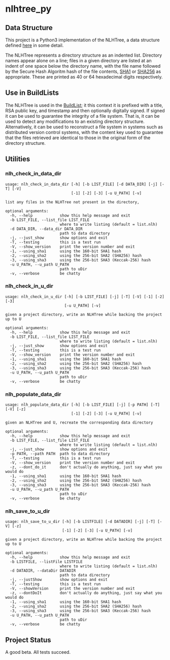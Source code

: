 <h1 class="libTop">nlhtree_py</h1>

## Data Structure

This project is a Python3 implementation of the NLHTree, a data structure
defined
[here](https://jddixon.github.io/xlattice/nlhTree.html)
in some detail.

The NLHTree represents a directory structure as
an indented list.  Directory names appear alone on a line; files
in a given directory are listed at an indent of one space below
the directory name, with the file name followed by the
Secure Hash Algoritm hash of the file contents,
[SHA1](https://en.wikipedia.org/wiki/SHA-1) or
[SHA256](https://en.wikipedia.org/wiki/SHA-2)
as appropriate.  These are printed as 40 or 64 hexadecimal digits
respectively.

## Use in BuildLists

The NLHTree is used in the
[BuildList](https://jddixon.github.com/xlattice/buildList.html);
it this context it is prefixed with a title, RSA public key, and
timestamp and then optionally digitally signed.  If signed it can
be used to guarantee the integrity of a file system.  That is, it
can be used to detect any modifications to an existing directory
structure.  Alternatively, it can be used to reconstruct a file
system in systems such as distributed version control systems,
with the content key used to guarantee that the files retrieved
are identical to those in the original form of the directory structure.

## Utilities

### nlh_check_in_data_dir

    usage: nlh_check_in_data_dir [-h] [-b LIST_FILE] [-d DATA_DIR] [-j] [-T] [-V]
                                 [-1] [-2] [-3] [-u U_PATH] [-v]

    list any files in the NLHTree not present in the directory,

    optional arguments:
      -h, --help            show this help message and exit
      -b LIST_FILE, --list_file LIST_FILE
                            where to write listing (default = list.nlh)
      -d DATA_DIR, --data_dir DATA_DIR
                            path to data directory
      -j, --just_show       show options and exit
      -T, --testing         this is a test run
      -V, --show_version    print the version number and exit
      -1, --using_sha1      using the 160-bit SHA1 hash
      -2, --using_sha2      using the 256-bit SHA2 (SHA256) hash
      -3, --using_sha3      using the 256-bit SHA3 (Keccak-256) hash
      -u U_PATH, --u_path U_PATH
                            path to uDir
      -v, --verbose         be chatty

### nlh_check_in_u_dir

    usage: nlh_check_in_u_dir [-h] [-b LIST_FILE] [-j] [-T] [-V] [-1] [-2] [-3]
                              [-u U_PATH] [-v]

    given a project directory, write an NLHTree while backing the project up to U

    optional arguments:
      -h, --help            show this help message and exit
      -b LIST_FILE, --list_file LIST_FILE
                            where to write listing (default = list.nlh)
      -j, --just_show       show options and exit
      -T, --testing         this is a test run
      -V, --show_version    print the version number and exit
      -1, --using_sha1      using the 160-bit SHA1 hash
      -2, --using_sha2      using the 256-bit SHA2 (SHA256) hash
      -3, --using_sha3      using the 256-bit SHA3 (Keccak-256) hash
      -u U_PATH, --u_path U_PATH
                            path to uDir
      -v, --verbose         be chatty

### nlh_populate_data_dir

    usage: nlh_populate_data_dir [-h] [-b LIST_FILE] [-j] [-p PATH] [-T] [-V] [-z]
                                 [-1] [-2] [-3] [-u U_PATH] [-v]

    given an NLHTree and U, recreate the corresponding data directory

    optional arguments:
      -h, --help            show this help message and exit
      -b LIST_FILE, --list_file LIST_FILE
                            where to write listing (default = list.nlh)
      -j, --just_show       show options and exit
      -p PATH, --path PATH  path to data directory
      -T, --testing         this is a test run
      -V, --show_version    print the version number and exit
      -z, --dont_do_it      don't actually do anything, just say what you would do
      -1, --using_sha1      using the 160-bit SHA1 hash
      -2, --using_sha2      using the 256-bit SHA2 (SHA256) hash
      -3, --using_sha3      using the 256-bit SHA3 (Keccak-256) hash
      -u U_PATH, --u_path U_PATH
                            path to uDir
      -v, --verbose         be chatty

### nlh_save_to_u_dir

    usage: nlh_save_to_u_dir [-h] [-b LISTFILE] [-d DATADIR] [-j] [-T] [-V] [-z]
                             [-1] [-2] [-3] [-u U_PATH] [-v]

    given a project directory, write an NLHTree while backing the project up to U

    optional arguments:
      -h, --help            show this help message and exit
      -b LISTFILE, --listFile LISTFILE
                            where to write listing (default = list.nlh)
      -d DATADIR, --dataDir DATADIR
                            path to data directory
      -j, --justShow        show options and exit
      -T, --testing         this is a test run
      -V, --showVersion     print the version number and exit
      -z, --dontDoIt        don't actually do anything, just say what you would do
      -1, --using_sha1      using the 160-bit SHA1 hash
      -2, --using_sha2      using the 256-bit SHA2 (SHA256) hash
      -3, --using_sha3      using the 256-bit SHA3 (Keccak-256) hash
      -u U_PATH, --u_path U_PATH
                            path to uDir
      -v, --verbose         be chatty

## Project Status

A good beta.  All tests succeed.

